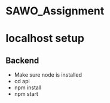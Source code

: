 # SAWO_Assignment

# localhost setup
## Backend
- Make sure node is installed
- cd api
- npm install
- npm start